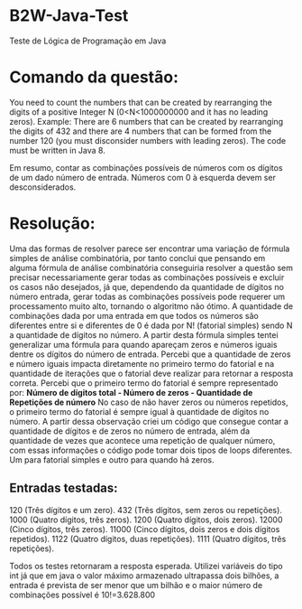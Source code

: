 # B2W-Java-Test
Teste de Lógica de Programação em Java

# Comando da questão:
You need to count the numbers that can be created by rearranging the digits of a positive Integer N (0<N<1000000000 and it has no leading zeros).
Example: There are 6 numbers that can be created by rearranging the digits of 432 and there are 4 numbers that can be formed from the number 120 (you must disconsider numbers with leading zeros).
The code must be written in Java 8.

Em resumo, contar as combinações possíveis de números com os dígitos de um dado número de entrada. Números com 0 à esquerda devem ser desconsiderados.

# Resolução:
Uma das formas de resolver parece ser encontrar uma variação de fórmula simples de análise combinatória, por tanto conclui que pensando em alguma fórmula de análise combinatória conseguiria resolver a questão sem precisar necessariamente gerar todas as combinações possíveis e excluir os casos não desejados, já que, dependendo da quantidade de dígitos no número entrada, gerar todas as combinações possíveis pode requerer um processamento muito alto, tornando o algoritmo não ótimo.
A quantidade de combinações dada por uma entrada em que todos os números são diferentes entre si e diferentes de 0 é dada por N! (fatorial simples) sendo N a quantidade de dígitos no número. A partir desta fórmula simples tentei generalizar uma fórmula para quando apareçam zeros e números iguais dentre os dígitos do número de entrada.
Percebi que a quantidade de zeros e número iguais impacta diretamente no primeiro termo do fatorial e na quantidade de iterações que o fatorial deve realizar para retornar a resposta correta.
Percebi que o primeiro termo do fatorial é sempre representado por: **Número de dígitos total - Número de zeros - Quantidade de Repetições de número**
No caso de não haver zeros ou números repetidos, o primeiro termo do fatorial é sempre igual à quantidade de dígitos no número.
A partir dessa observação criei um código que consegue contar a quantidade de dígitos e de zeros no número de entrada, além da quantidade de vezes que acontece uma repetição de qualquer número, com essas informações o código pode tomar dois tipos de loops diferentes. Um para fatorial simples e outro para quando há zeros.

## Entradas testadas:
120   (Três dígitos e um zero). 
432   (Três dígitos, sem zeros ou repetições).
1000  (Quatro dígitos, três zeros).
1200  (Quatro dígitos, dois zeros).
12000 (Cinco dígitos, três zeros).
11000 (Cinco dígitos, dois zeros e dois dígitos repetidos).
1122  (Quatro dígitos, duas repetições).
1111  (Quatro dígitos, três repetições).

Todos os testes retornaram a resposta esperada.
Utilizei variáveis do tipo int já que em java o valor máximo armazenado ultrapassa dois bilhões, a entrada é prevista de ser menor que um bilhão e o maior número de combinações possível é 10!=3.628.800